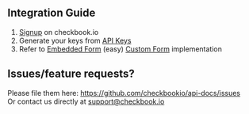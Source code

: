 Integration Guide
--------

1. [Signup][1] on checkbook.io  
2. Generate your keys from [API Keys][2] 
3. Refer to [Embedded Form][3]  (easy) [Custom Form][4] implementation  

Issues/feature requests?
------

Please file them here: https://github.com/checkbookio/api-docs/issues  
Or contact us directly at support@checkbook.io


  [1]: http://checkbook.io/register
  [2]: http://checkbook.io/admin/api_keys
  [3]: https://github.com/checkbookio/api-docs/blob/master/EmbeddedForm.md
  [4]: https://github.com/checkbookio/api-docs/blob/master/CustomForm.md